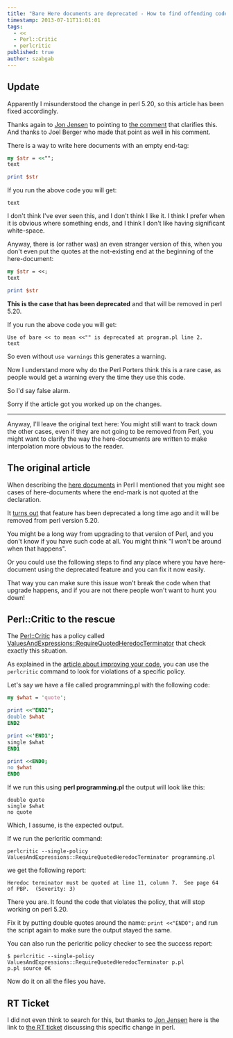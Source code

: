 ```yaml
---
title: "Bare Here documents are deprecated - How to find offending code?"
timestamp: 2013-07-11T11:01:01
tags:
  - <<
  - Perl::Critic
  - perlcritic
published: true
author: szabgab
---
```



## Update

Apparently I misunderstood the change in perl 5.20, so this article has been fixed accordingly.

Thanks again to [Jon Jensen](https://twitter.com/jonjensen0) to pointing to
[the comment](https://rt.perl.org/rt3/Public/Bug/Display.html?id=118511#txn-1228753)
that clarifies this. And thanks to Joel Berger who made that point as well in his comment.


There is a way to write here documents with an empty end-tag:

```perl
my $str = <<"";
text

print $str
```

If you run the above code you will get:

```
text
```

I don't think I've ever seen this, and I don't think I like it. I think I prefer when
it is obvious where something ends, and I think I don't like having significant white-space.

Anyway, there is (or rather was) an even stranger version of this,
when you don't even put the quotes at the not-existing end at the beginning of the
here-document:

```perl
my $str = <<;
text

print $str
```

**This is the case that has been deprecated** and that will be removed in perl 5.20.

If you run the above code you will get:

```
Use of bare << to mean <<"" is deprecated at program.pl line 2.
text
```

So even without `use warnings` this generates a warning.

Now I understand more why do the Perl Porters think this is a rare case, as people
would get a warning every the time they use this code.

So I'd say false alarm.

Sorry if the article got you worked up on the changes.

<hr>

Anyway, I'll leave the original text here: You might still want to track down the other
cases, even if they are not going to be removed from Perl, you might want to clarify
the way the here-documents are written to make interpolation more obvious to the reader.

## The original article

When describing the [here documents](/here-documents) in Perl I mentioned that you
might see cases of here-documents where the end-mark is not quoted at the declaration.

It [turns out](http://byte-me.org/perl-5-porters-weekly-july-1-7-2013/) that feature has been
deprecated a long time ago and it will be removed from perl version 5.20.

You might be a long way from upgrading to that version of Perl, and you don't know if you have such code at all.
You might think "I won't be around when that happens".

Or you could use the following steps to find any place where you have here-document using the deprecated
feature and you can fix it now easily.

That way you can make sure this issue won't break the code when that upgrade happens, and if you are not
there people won't want to hunt you down!


## Perl::Critic to the rescue

The [Perl::Critic](http://www.perlcritic.com/) has a policy called
[ValuesAndExpressions::RequireQuotedHeredocTerminator](https://metacpan.org/pod/Perl::Critic::Policy::ValuesAndExpressions::RequireQuotedHeredocTerminator)
that check exactly this situation.

As explained in the [article about improving your code](/perl-critic-one-policy),
you can use the `perlcritic` command to look for violations of a specific policy.

Let's say we have a file called programming.pl with the following code:

```perl
my $what = 'quote';

print <<"END2";
double $what
END2

print <<'END1';
single $what
END1

print <<END0;
no $what
END0
```

If we run this using **perl programming.pl** the output will look like this:

```
double quote
single $what
no quote
```

Which, I assume, is the expected output.

If we run the perlcritic command:

`perlcritic --single-policy  ValuesAndExpressions::RequireQuotedHeredocTerminator programming.pl`

we get the following report:

```
Heredoc terminator must be quoted at line 11, column 7.  See page 64 of PBP.  (Severity: 3)
```

There you are. It found the code that violates the policy, that will stop working on perl 5.20.

Fix it by putting double quotes around the name: `print <<"END0";` and run the script again
to make sure the output stayed the same.

You can also run the perlcritic policy checker to see the success report:

```
$ perlcritic --single-policy  ValuesAndExpressions::RequireQuotedHeredocTerminator p.pl
p.pl source OK
```

Now do it on all the files you have.

## RT Ticket

I did not even think to search for this, but thanks to
[Jon Jensen](https://twitter.com/jonjensen0) here is the link
to [the RT ticket](https://rt.perl.org/rt3//Public/Bug/Display.html?id=118511) discussing
this specific change in perl.


